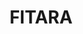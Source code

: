 ---
# This topic lives at
# https://digital.gov/topics/fitara

slug: "fitara"

# Topic Title
title: "FITARA"

# description — keep it short and clear
summary: ""


# Weight
weight: 1

# For more information on managing topics,
# see https://github.com/GSA/digitalgov.gov/wiki
---
